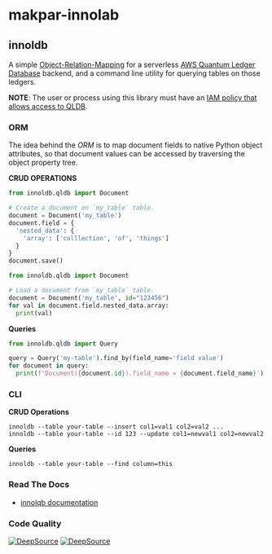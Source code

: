 # makpar-innolab

## innoldb

A simple [Object-Relation-Mapping](https://en.wikipedia.org/wiki/Object%E2%80%93relational_mapping) for a serverless [AWS Quantum Ledger Database](https://docs.aws.amazon.com/qldb/latest/developerguide/what-is.html) backend, and a command line utility for querying tables on those ledgers.

**NOTE**: The user or process using this library must have an [IAM policy that allows access to QLDB](https://docs.aws.amazon.com/qldb/latest/developerguide/security-iam.html).


### ORM

The idea behind the *ORM* is to map document fields to native Python object attributes, so that document values can be accessed by traversing the object property tree.

**CRUD OPERATIONS**

```python
from innoldb.qldb import Document

# Create a document on `my_table` table.
document = Document('my_table')
document.field = {
  'nested_data': {
    'array': ['colllection', 'of', 'things']
  }
}
document.save()
```

```python
from innoldb.qldb import Document

# Load a document from `my_table` table.
document = Document('my_table', id="123456")
for val in document.field.nested_data.array:
  print(val)
```

**Queries**
```python
from innoldb.qldb import Query

query = Query('my-table').find_by(field_name='field value')
for document in query:
  print(f'Document({document.id}).field_name = {document.field_name}')
```

### CLI

**CRUD Operations**
```shell
innoldb --table your-table --insert col1=val1 col2=val2 ...
innoldb --table your-table --id 123 --update col1=newval1 col2=newval2
```

**Queries**
```shell
innoldb --table your-table --find column=this
```

### Read The Docs

- [innolqb documentation](https://makpar-innovation-laboratory.github.io/innoldb/)

### Code Quality

[![DeepSource](https://deepsource.io/gh/Makpar-Innovation-Laboratory/innoldb.svg/?label=active+issues&show_trend=true&token=0yUpU0SKBmqEg7qNHU2C65C6)](https://deepsource.io/gh/Makpar-Innovation-Laboratory/innoldb/?ref=repository-badge)
[![DeepSource](https://deepsource.io/gh/Makpar-Innovation-Laboratory/innoldb.svg/?label=resolved+issues&show_trend=true&token=0yUpU0SKBmqEg7qNHU2C65C6)](https://deepsource.io/gh/Makpar-Innovation-Laboratory/innoldb/?ref=repository-badge)
